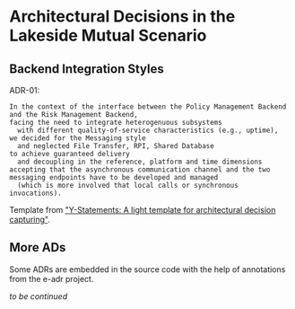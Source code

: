# Architectural Decisions in the Lakeside Mutual Scenario

## Backend Integration Styles

ADR-01:

~~~
In the context of the interface between the Policy Management Backend and the Risk Management Backend,
facing the need to integrate heterogenuous subsystems
  with different quality-of-service characteristics (e.g., uptime),
we decided for the Messaging style
  and neglected File Transfer, RPI, Shared Database
to achieve guaranteed delivery
  and decoupling in the reference, platform and time dimensions
accepting that the asynchronous communication channel and the two messaging endpoints have to be developed and managed
  (which is more involved that local calls or synchronous invocations). 
~~~

Template from ["Y-Statements: A light template for architectural decision capturing"](https://medium.com/olzzio/y-statements-10eb07b5a177).

## More ADs

Some ADRs are embedded in the source code with the help of annotations from the e-adr project. 

*to be continued*
